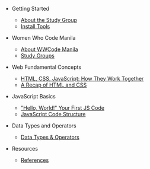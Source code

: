 - Getting Started
  - [About the Study Group](README.md)
  - [Install Tools](getting_started/install_tools.md)

- Women Who Code Manila
  - [About WWCode Manila](wwcodemanila/about.md)
  - [Study Groups](wwcodemanila/study_groups.md)

- Web Fundamental Concepts
  - [HTML, CSS, JavaScript: How They Work Together](contents/html_css_js.md)
  - [A Recap of HTML and CSS](contents/html_css_recap.md)

- JavaScript Basics
  - ["Hello, World!" Your First JS Code](contents/hello_world.md)
  - [JavaScript Code Structure](contents/js_structure.md)

- Data Types and Operators
  - [Data Types & Operators](contents/data_types_operators.md)

- Resources
  - [References](resources/references.md)
